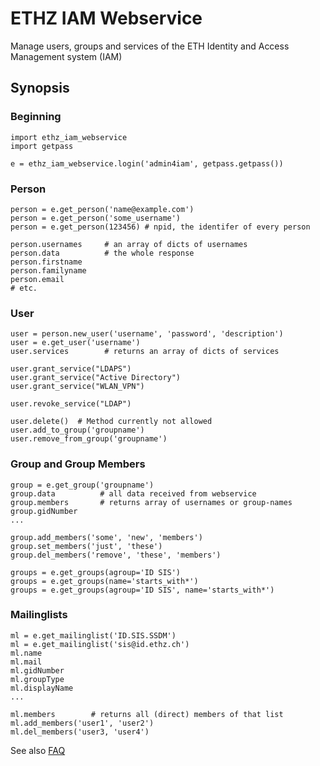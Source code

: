 # ETHZ IAM Webservice

Manage users, groups and services of the ETH Identity and Access Management system (IAM)

## Synopsis

### Beginning
```
import ethz_iam_webservice
import getpass

e = ethz_iam_webservice.login('admin4iam', getpass.getpass())
```

### Person
```
person = e.get_person('name@example.com')
person = e.get_person('some_username')
person = e.get_person(123456) # npid, the identifer of every person

person.usernames     # an array of dicts of usernames
person.data          # the whole response
person.firstname
person.familyname
person.email
# etc.
```

### User

```
user = person.new_user('username', 'password', 'description')
user = e.get_user('username')
user.services        # returns an array of dicts of services

user.grant_service("LDAPS")
user.grant_service("Active Directory")
user.grant_service("WLAN_VPN")

user.revoke_service("LDAP")

user.delete()  # Method currently not allowed
user.add_to_group('groupname')
user.remove_from_group('groupname')
```

### Group and Group Members

```
group = e.get_group('groupname')
group.data          # all data received from webservice
group.members       # returns array of usernames or group-names
group.gidNumber
...

group.add_members('some', 'new', 'members')
group.set_members('just', 'these')
group.del_members('remove', 'these', 'members')

groups = e.get_groups(agroup='ID SIS')
groups = e.get_groups(name='starts_with*')
groups = e.get_groups(agroup='ID SIS', name='starts_with*')
```

### Mailinglists

```
ml = e.get_mailinglist('ID.SIS.SSDM')
ml = e.get_mailinglist('sis@id.ethz.ch')
ml.name
ml.mail
ml.gidNumber
ml.groupType
ml.displayName
...

ml.members        # returns all (direct) members of that list
ml.add_members('user1', 'user2')
ml.del_members('user3, 'user4')
```

See also [FAQ](https://gitlab.ethz.ch/vermeul/ethz-iam-webservice/-/wikis/FAQ)
